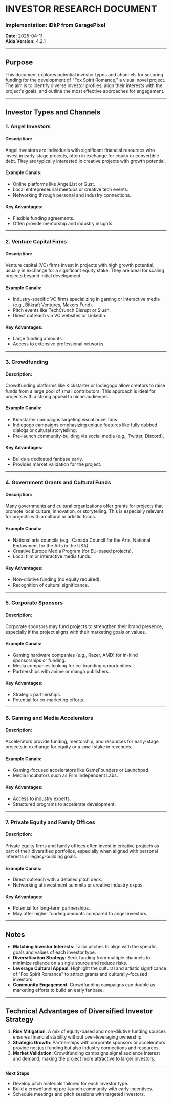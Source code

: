 # INVESTOR RESEARCH DOCUMENT

### Implementation: iDkP from GaragePixel  
**Date:** 2025-04-11  
**Aida Version:** 4.2.1  

---

## Purpose
This document explores potential investor types and channels for securing funding for the development of "Fox Spirit Romance," a visual novel project. The aim is to identify diverse investor profiles, align their interests with the project's goals, and outline the most effective approaches for engagement.

---

## Investor Types and Channels

### 1. **Angel Investors**
#### Description:
Angel investors are individuals with significant financial resources who invest in early-stage projects, often in exchange for equity or convertible debt. They are typically interested in creative projects with growth potential.
#### Example Canals:
- Online platforms like AngelList or Gust.
- Local entrepreneurial meetups or creative tech events.
- Networking through personal and industry connections.
#### Key Advantages:
- Flexible funding agreements.
- Often provide mentorship and industry insights.

---

### 2. **Venture Capital Firms**
#### Description:
Venture capital (VC) firms invest in projects with high growth potential, usually in exchange for a significant equity stake. They are ideal for scaling projects beyond initial development.
#### Example Canals:
- Industry-specific VC firms specializing in gaming or interactive media (e.g., Bitkraft Ventures, Makers Fund).
- Pitch events like TechCrunch Disrupt or Slush.
- Direct outreach via VC websites or LinkedIn.
#### Key Advantages:
- Large funding amounts.
- Access to extensive professional networks.

---

### 3. **Crowdfunding**
#### Description:
Crowdfunding platforms like Kickstarter or Indiegogo allow creators to raise funds from a large pool of small contributors. This approach is ideal for projects with a strong appeal to niche audiences.
#### Example Canals:
- Kickstarter campaigns targeting visual novel fans.
- Indiegogo campaigns emphasizing unique features like fully dubbed dialogs or cultural storytelling.
- Pre-launch community-building via social media (e.g., Twitter, Discord).
#### Key Advantages:
- Builds a dedicated fanbase early.
- Provides market validation for the project.

---

### 4. **Government Grants and Cultural Funds**
#### Description:
Many governments and cultural organizations offer grants for projects that promote local culture, innovation, or storytelling. This is especially relevant for projects with a cultural or artistic focus.
#### Example Canals:
- National arts councils (e.g., Canada Council for the Arts, National Endowment for the Arts in the USA).
- Creative Europe Media Program (for EU-based projects).
- Local film or interactive media funds.
#### Key Advantages:
- Non-dilutive funding (no equity required).
- Recognition of cultural significance.

---

### 5. **Corporate Sponsors**
#### Description:
Corporate sponsors may fund projects to strengthen their brand presence, especially if the project aligns with their marketing goals or values.
#### Example Canals:
- Gaming hardware companies (e.g., Razer, AMD) for in-kind sponsorships or funding.
- Media companies looking for co-branding opportunities.
- Partnerships with anime or manga publishers.
#### Key Advantages:
- Strategic partnerships.
- Potential for co-marketing efforts.

---

### 6. **Gaming and Media Accelerators**
#### Description:
Accelerators provide funding, mentorship, and resources for early-stage projects in exchange for equity or a small stake in revenues.
#### Example Canals:
- Gaming-focused accelerators like GameFounders or Launchpad.
- Media incubators such as Film Independent Labs.
#### Key Advantages:
- Access to industry experts.
- Structured programs to accelerate development.

---

### 7. **Private Equity and Family Offices**
#### Description:
Private equity firms and family offices often invest in creative projects as part of their diversified portfolios, especially when aligned with personal interests or legacy-building goals.
#### Example Canals:
- Direct outreach with a detailed pitch deck.
- Networking at investment summits or creative industry expos.
#### Key Advantages:
- Potential for long-term partnerships.
- May offer higher funding amounts compared to angel investors.

---

## Notes
- **Matching Investor Interests**: Tailor pitches to align with the specific goals and values of each investor type.
- **Diversification Strategy**: Seek funding from multiple channels to minimize reliance on a single source and reduce risks.
- **Leverage Cultural Appeal**: Highlight the cultural and artistic significance of "Fox Spirit Romance" to attract grants and culturally-focused investors.
- **Community Engagement**: Crowdfunding campaigns can double as marketing efforts to build an early fanbase.

---

## Technical Advantages of Diversified Investor Strategy
1. **Risk Mitigation**: A mix of equity-based and non-dilutive funding sources ensures financial stability without over-leveraging ownership.
2. **Strategic Growth**: Partnerships with corporate sponsors or accelerators provide not just funding but also industry connections and resources.
3. **Market Validation**: Crowdfunding campaigns signal audience interest and demand, making the project more attractive to larger investors.

--- 

**Next Steps**:
- Develop pitch materials tailored for each investor type.
- Build a crowdfunding pre-launch community with early incentives.
- Schedule meetings and pitch sessions with targeted investors.
